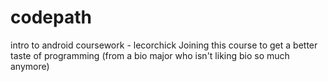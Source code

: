 # codepath
intro to android coursework - lecorchick
Joining this course to get a better taste of programming (from a bio major who isn't liking bio so much anymore)
